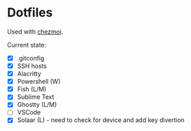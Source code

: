# Dotfiles

Used with [chezmoi](https://www.chezmoi.io).

Current state:

- [x] .gitconfig
- [x] SSH hosts
- [x] Alacritty
- [x] Powershell (W)
- [x] Fish (L/M)
- [x] Sublime Text
- [x] Ghostty  (L/M)
- [ ] VSCode
- [x] Solaar (L) - need to check for device and add key divertion